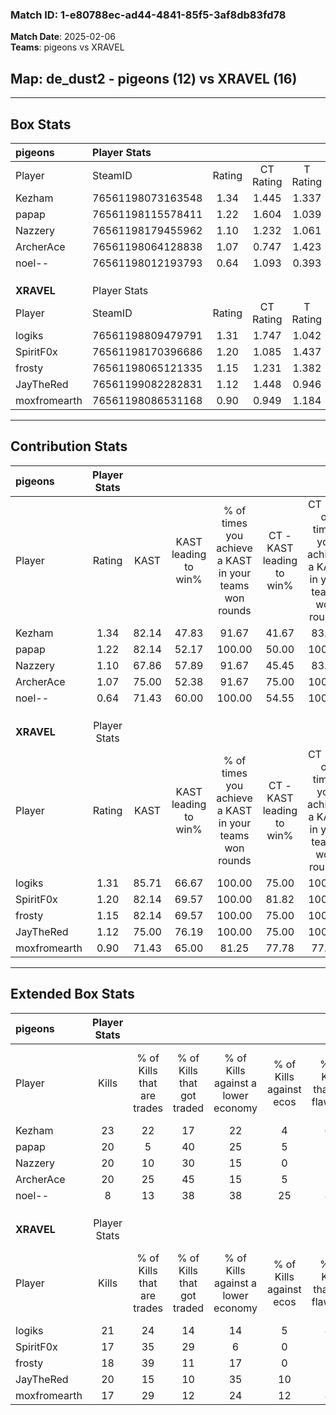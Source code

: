 ### Match ID: 1-e80788ec-ad44-4841-85f5-3af8db83fd78  
**Match Date**: 2025-02-06  
**Teams**: pigeons vs XRAVEL  

## **Map**: de_dust2 - pigeons (12) vs XRAVEL (16)  
---  

## Box Stats  

| **pigeons**  | Player Stats      |        |           |          |       |      |       |         |        |      |     |
| :- | :- | :-: | :-: | :-: | :-: | :-: | :-: | :-: | :-: | :-: | :-: |
| Player       | SteamID           | Rating | CT Rating | T Rating | KAST  | ADR  | Kills | Assists | Deaths | K/D  | HS% |
| Kezham       | 76561198073163548 |  1.34  |   1.445   |  1.337   | 82.14 | 83.1 |  23   |    8    |   17   | 1.35 | 56  |
| papap        | 76561198115578411 |  1.22  |   1.604   |  1.039   | 82.14 | 79.2 |  20   |   10    |   18   | 1.11 | 55  |
| Nazzery      | 76561198179455962 |  1.10  |   1.232   |  1.061   | 67.86 | 75.8 |  20   |    7    |   18   | 1.11 | 55  |
| ArcherAce    | 76561198064128838 |  1.07  |   0.747   |  1.423   | 75.00 | 74.1 |  20   |    2    |   21   | 0.95 | 50  |
| noel--       | 76561198012193793 |  0.64  |   1.093   |  0.393   | 71.43 | 46.5 |   8   |    7    |   19   | 0.42 | 50  |
|              |                   |        |           |          |       |      |       |         |        |      |     |
|              |                   |        |           |          |       |      |       |         |        |      |     |
|              |                   |        |           |          |       |      |       |         |        |      |     |
| **XRAVEL**   | Player Stats      |        |           |          |       |      |       |         |        |      |     |
| Player       | SteamID           | Rating | CT Rating | T Rating | KAST  | ADR  | Kills | Assists | Deaths | K/D  | HS% |
| logiks       | 76561198809479791 |  1.31  |   1.747   |  1.042   | 85.71 | 72.5 |  21   |   12    |   16   | 1.31 | 38  |
| SpiritF0x    | 76561198170396686 |  1.20  |   1.085   |  1.437   | 82.14 | 79.6 |  17   |   12    |   15   | 1.13 | 52  |
| frosty       | 76561198065121335 |  1.15  |   1.231   |  1.382   | 82.14 | 82.8 |  18   |    8    |   19   | 0.95 | 38  |
| JayTheRed    | 76561199082282831 |  1.12  |   1.448   |  0.946   | 75.00 | 63.0 |  20   |    9    |   18   | 1.11 | 45  |
| moxfromearth | 76561198086531168 |  0.90  |   0.949   |  1.184   | 71.43 | 62.3 |  17   |   10    |   23   | 0.74 | 52  |
---  

## Contribution Stats  

| **pigeons**  | Player Stats |       |                      |                                                        |                           |                                                             |                          |                                                            |
| :- | :-: | :-: | :-: | :-: | :-: | :-: | :-: | :-: |
| Player       |    Rating    | KAST  | KAST leading to win% | % of times you achieve a KAST in your teams won rounds | CT - KAST leading to win% | CT - % of times you achieve a KAST in your teams won rounds | T - KAST leading to win% | T - % of times you achieve a KAST in your teams won rounds |
| Kezham       |     1.34     | 82.14 |        47.83         |                         91.67                          |           41.67           |                            83.33                            |          54.55           |                           100.00                           |
| papap        |     1.22     | 82.14 |        52.17         |                         100.00                         |           50.00           |                           100.00                            |          54.55           |                           100.00                           |
| Nazzery      |     1.10     | 67.86 |        57.89         |                         91.67                          |           45.45           |                            83.33                            |          75.00           |                           100.00                           |
| ArcherAce    |     1.07     | 75.00 |        52.38         |                         91.67                          |           75.00           |                           100.00                            |          38.46           |                           83.33                            |
| noel--       |     0.64     | 71.43 |        60.00         |                         100.00                         |           54.55           |                           100.00                            |          66.67           |                           100.00                           |
|              |              |       |                      |                                                        |                           |                                                             |                          |                                                            |
|              |              |       |                      |                                                        |                           |                                                             |                          |                                                            |
|              |              |       |                      |                                                        |                           |                                                             |                          |                                                            |
| **XRAVEL**   | Player Stats |       |                      |                                                        |                           |                                                             |                          |                                                            |
| Player       |    Rating    | KAST  | KAST leading to win% | % of times you achieve a KAST in your teams won rounds | CT - KAST leading to win% | CT - % of times you achieve a KAST in your teams won rounds | T - KAST leading to win% | T - % of times you achieve a KAST in your teams won rounds |
| logiks       |     1.31     | 85.71 |        66.67         |                         100.00                         |           75.00           |                           100.00                            |          58.33           |                           100.00                           |
| SpiritF0x    |     1.20     | 82.14 |        69.57         |                         100.00                         |           81.82           |                           100.00                            |          58.33           |                           100.00                           |
| frosty       |     1.15     | 82.14 |        69.57         |                         100.00                         |           75.00           |                           100.00                            |          63.64           |                           100.00                           |
| JayTheRed    |     1.12     | 75.00 |        76.19         |                         100.00                         |           75.00           |                           100.00                            |          77.78           |                           100.00                           |
| moxfromearth |     0.90     | 71.43 |        65.00         |                         81.25                          |           77.78           |                            77.78                            |          54.55           |                           85.71                            |
---  

## Extended Box Stats  

| **pigeons**  | Player Stats |                            |                            |                                    |                         |                              |                                 |        |                             |                                     |                          |                               |                            |
| :- | :-: | :-: | :-: | :-: | :-: | :-: | :-: | :-: | :-: | :-: | :-: | :-: | :-: |
| Player       |    Kills     | % of Kills that are trades | % of Kills that got traded | % of Kills against a lower economy | % of Kills against ecos | % of Kills that are flawless | % of Kills that are close duels | Deaths | % of Deaths that get traded | % of Deaths against a lower economy | % of Deaths against ecos | % of Deaths that are flawless | % of Deaths that are close |
| Kezham       |      23      |             22             |             17             |                 22                 |            4            |              61              |                9                |   17   |             12              |                 12                  |            0             |              53               |             0              |
| papap        |      20      |             5              |             40             |                 25                 |            5            |              70              |               10                |   18   |             22              |                 17                  |            0             |              67               |             6              |
| Nazzery      |      20      |             10             |             30             |                 15                 |            0            |              70              |                0                |   18   |             11              |                 22                  |            0             |              83               |             6              |
| ArcherAce    |      20      |             25             |             45             |                 15                 |            5            |              55              |               20                |   21   |             10              |                 14                  |            0             |              76               |             10             |
| noel--       |      8       |             13             |             38             |                 38                 |           25            |              88              |               13                |   19   |             21              |                 16                  |            0             |              89               |             0              |
|              |              |                            |                            |                                    |                         |                              |                                 |        |                             |                                     |                          |                               |                            |
|              |              |                            |                            |                                    |                         |                              |                                 |        |                             |                                     |                          |                               |                            |
|              |              |                            |                            |                                    |                         |                              |                                 |        |                             |                                     |                          |                               |                            |
| **XRAVEL**   | Player Stats |                            |                            |                                    |                         |                              |                                 |        |                             |                                     |                          |                               |                            |
| Player       |    Kills     | % of Kills that are trades | % of Kills that got traded | % of Kills against a lower economy | % of Kills against ecos | % of Kills that are flawless | % of Kills that are close duels | Deaths | % of Deaths that get traded | % of Deaths against a lower economy | % of Deaths against ecos | % of Deaths that are flawless | % of Deaths that are close |
| logiks       |      21      |             24             |             14             |                 14                 |            5            |              81              |                5                |   16   |             44              |                  6                  |            0             |              94               |             0              |
| SpiritF0x    |      17      |             35             |             29             |                 6                  |            0            |              76              |                0                |   15   |             13              |                  0                  |            0             |              67               |             13             |
| frosty       |      18      |             39             |             11             |                 17                 |            0            |              78              |                6                |   19   |             42              |                 16                  |            0             |              42               |             21             |
| JayTheRed    |      20      |             15             |             10             |                 35                 |           10            |              55              |                5                |   18   |             28              |                  6                  |            0             |              78               |             6              |
| moxfromearth |      17      |             29             |             12             |                 24                 |           12            |              82              |                6                |   23   |             35              |                 13                  |            4             |              61               |             9              |
